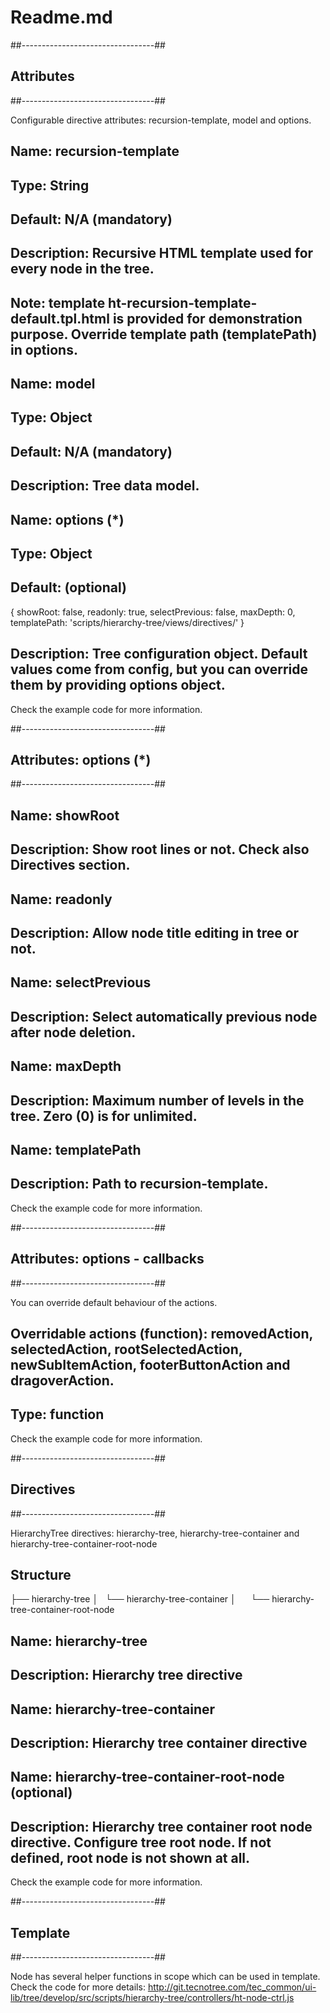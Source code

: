 # Readme.md

##---------------------------------##
## Attributes
##---------------------------------##

Configurable directive attributes: recursion-template, model and options.

## Name: recursion-template
## Type: String
## Default: N/A (mandatory)
## Description: Recursive HTML template used for every node in the tree.
## Note: template ht-recursion-template-default.tpl.html is provided for demonstration purpose. Override template path (templatePath) in options.

## Name: model
## Type: Object
## Default: N/A (mandatory)
## Description: Tree data model.

## Name: options (*)
## Type: Object
## Default: (optional)
{
	showRoot: false,
	readonly: true,
	selectPrevious: false,
	maxDepth: 0,
	templatePath: 'scripts/hierarchy-tree/views/directives/'
}
## Description: Tree configuration object. Default values come from config, but you can override them by providing options object.

Check the example code for more information.

##---------------------------------##
## Attributes: options (*)
##---------------------------------##

## Name: showRoot
## Description: Show root lines or not. Check also Directives section.

## Name: readonly
## Description: Allow node title editing in tree or not.

## Name: selectPrevious
## Description: Select automatically previous node after node deletion.

## Name: maxDepth
## Description: Maximum number of levels in the tree. Zero (0) is for unlimited.

## Name: templatePath
## Description: Path to recursion-template.

Check the example code for more information.

##---------------------------------##
## Attributes: options - callbacks
##---------------------------------##

You can override default behaviour of the actions.

## Overridable actions (function): removedAction, selectedAction, rootSelectedAction, newSubItemAction, footerButtonAction and dragoverAction.
## Type: function

Check the example code for more information.

##---------------------------------##
## Directives
##---------------------------------##

HierarchyTree directives: hierarchy-tree, hierarchy-tree-container and hierarchy-tree-container-root-node

## Structure
  ├── hierarchy-tree
  │   └── hierarchy-tree-container
  │       └── hierarchy-tree-container-root-node

## Name: hierarchy-tree
## Description: Hierarchy tree directive

## Name: hierarchy-tree-container
## Description: Hierarchy tree container directive

## Name: hierarchy-tree-container-root-node (optional)
## Description: Hierarchy tree container root node directive. Configure tree root node. If not defined, root node is not shown at all.

Check the example code for more information.

##---------------------------------##
## Template
##---------------------------------##

Node has several helper functions in scope which can be used in template. Check the code for more details:
http://git.tecnotree.com/tec_common/ui-lib/tree/develop/src/scripts/hierarchy-tree/controllers/ht-node-ctrl.js

